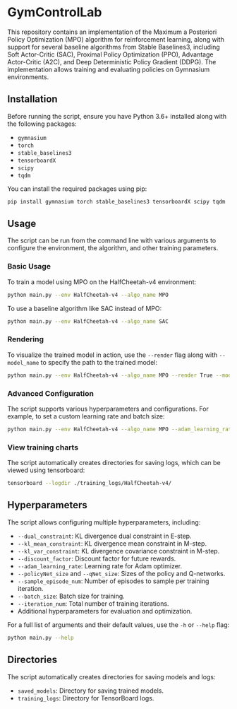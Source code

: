# GymControlLab
This repository contains an implementation of the Maximum a Posteriori Policy Optimization (MPO) algorithm for reinforcement learning, along with support for several baseline algorithms from Stable Baselines3, including Soft Actor-Critic (SAC), Proximal Policy Optimization (PPO), Advantage Actor-Critic (A2C), and Deep Deterministic Policy Gradient (DDPG). The implementation allows training and evaluating policies on Gymnasium environments.

## Installation
Before running the script, ensure you have Python 3.6+ installed along with the following packages:

- `gymnasium`
- `torch`
- `stable_baselines3`
- `tensorboardX`
- `scipy`
- `tqdm`

You can install the required packages using pip:

```bash
pip install gymnasium torch stable_baselines3 tensorboardX scipy tqdm
```

## Usage

The script can be run from the command line with various arguments to configure the environment, the algorithm, and other training parameters.

### Basic Usage

To train a model using MPO on the HalfCheetah-v4 environment:

```bash
python main.py --env HalfCheetah-v4 --algo_name MPO
```

To use a baseline algorithm like SAC instead of MPO:

```bash
python main.py --env HalfCheetah-v4 --algo_name SAC
```

### Rendering

To visualize the trained model in action, use the `--render` flag along with `--model_name` to specify the path to the trained model:

```bash
python main.py --env HalfCheetah-v4 --algo_name MPO --render True --model_name MPO_/model_latest.pt
```

### Advanced Configuration

The script supports various hyperparameters and configurations. For example, to set a custom learning rate and batch size:

```bash
python main.py --env HalfCheetah-v4 --algo_name MPO --adam_learning_rate 0.0003 --batch_size 128
```
### View training charts

The script automatically creates directories for saving logs, which can be viewed using tensorboard:

```bash
tensorboard --logdir ./training_logs/HalfCheetah-v4/
```

## Hyperparameters

The script allows configuring multiple hyperparameters, including:
- `--dual_constraint`: KL divergence dual constraint in E-step.
- `--kl_mean_constraint`: KL divergence mean constraint in M-step.
- `--kl_var_constraint`: KL divergence covariance constraint in M-step.
- `--discount_factor`: Discount factor for future rewards.
- `--adam_learning_rate`: Learning rate for Adam optimizer.
- `--policyNet_size` and `--qNet_size`: Sizes of the policy and Q-networks.
- `--sample_episode_num`: Number of episodes to sample per training iteration.
- `--batch_size`: Batch size for training.
- `--iteration_num`: Total number of training iterations.
- Additional hyperparameters for evaluation and optimization.

For a full list of arguments and their default values, use the `-h` or `--help` flag:

```bash
python main.py --help
```

## Directories

The script automatically creates directories for saving models and logs:
- `saved_models`: Directory for saving trained models.
- `training_logs`: Directory for TensorBoard logs.
